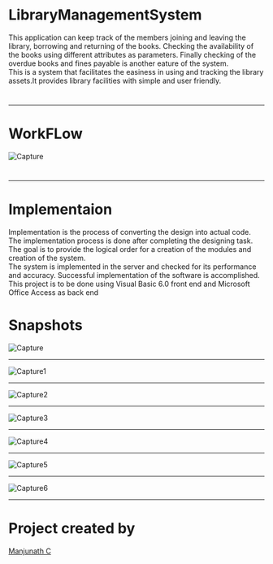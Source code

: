 # LibraryManagementSystem
This application can keep  track of the members joining and leaving the library, borrowing and returning  of the books. Checking the availability of the books using different attributes as  parameters. Finally checking of the overdue books and fines payable is another eature of the system.
<br>This is a system that facilitates the easiness in using and tracking the library assets.It provides library facilities with simple and user friendly.

# <hr>

# WorkFLow 
![Capture](https://user-images.githubusercontent.com/92945026/191206301-36e5634c-fcba-4119-8a7f-f50e9054db0c.PNG)

# <hr>

# Implementaion
Implementation is the process of converting the design into actual 
code. The implementation process is done after completing the 
designing task. The goal is to provide the logical order for a 
creation of the modules and creation of the system.
<br>The system is implemented in the server and checked for its 
performance and accuracy. Successful implementation of the 
software is accomplished. This project is to be done using
Visual Basic 6.0 front end and Microsoft Office Access as back 
end

# Snapshots

![Capture](https://user-images.githubusercontent.com/92945026/191209237-d6ea5028-a5a9-4c7b-9427-f110b53039f5.PNG)

<hr>

![Capture1](https://user-images.githubusercontent.com/92945026/191209386-e336747f-abc6-45f8-876a-bf615a13c194.PNG)

<hr>

![Capture2](https://user-images.githubusercontent.com/92945026/191209400-2c46b69c-e206-4554-9c54-baaa3a8f8ec7.PNG)

<hr>

![Capture3](https://user-images.githubusercontent.com/92945026/191210005-d196212f-f587-443a-9b0e-c8247493aae2.PNG)

<hr>

![Capture4](https://user-images.githubusercontent.com/92945026/191210058-f97ca8cf-bb4b-49de-b9d2-de65586eb026.PNG)

<hr>

![Capture5](https://user-images.githubusercontent.com/92945026/191210104-4d44e757-dfa9-412a-8ea7-0c14528b803f.PNG)

<hr>

![Capture6](https://user-images.githubusercontent.com/92945026/191210144-445a7956-6055-433f-af84-d97be24e2689.PNG)

<hr>

# Project created by
 <a href="https://github.com/Manjunathmca1999/LibraryManagementSystem/">Manjunath C</a>


